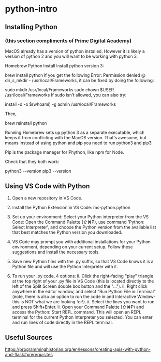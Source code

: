 # python-intro

## Installing Python 
### (this section compliments of Prime Digital Academy)
MacOS already has a version of python installed. However it is likely a version of python 2 and you will want to be working with python 3.

Homebrew Python Install
Install python version 3:

brew install python
If you get the following Error: Permission denied @ dir_s_mkdir - /usr/local/Frameworks, it can be fixed by doing the following:

sudo mkdir /usr/local/Frameworks
sudo chown $USER /usr/local/Frameworks
If sudo isn't allowed, you can also try:

install -d -o $(whoami) -g admin /usr/local/Frameworks

Then,

brew reinstall python

Running
Homebrew sets up python 3 as a separate executable, which keeps it from conflicting with the MacOS version. That's awesome, but means instead of using python and pip you need to run python3 and pip3.

Pip is the package manager for Phython, like npm for Node.

Check that they both work:

python3 --version
pip3 --version




## Using VS Code with Python 
1. Open a new repository in VS Code.

1. Install the Python Extension in VS Code: ms-python.python

1. Set up your environment: Select your Python interpreter from the VS Code: 
Open the Command Palette (⇧⌘P), use command 'Python: Select Interpreter', and choose the Python version from the available list that best matches the Python version you downloaded.

1. VS Code may prompt you with additional installations for your Python environment, depending on your current setup.  Follow these suggestions and install the necessary tools.

1. Save new Python files with the .py suffix, so that VS Code knows it is a Python file and will use the Python Interpreter with it.

1. To run your .py code, 4 options:
    ii. Click the right-facing "play" triangle at the top right of your .py file in VS Code (this is located directly to the left of the Split Screen double box button and the "...").
    ii. Right click anywhere in the editor window, and select "Run Python File in Terminal" (note, there is also an option to run the code in and Interactive Window- this is NOT what we are looking for!).
    ii. Select the lines you want to run and press Shift+Enter.
    ii. Open your Command Palette (⇧⌘P) and access the Python: Start REPL command.  This will open an REPL terminal for the current Python Interpreter you selected.  You can enter and run lines of code directly in the REPL terminal.



## Useful Sources
https://programminghistorian.org/en/lessons/creating-apis-with-python-and-flask#prerequisites

